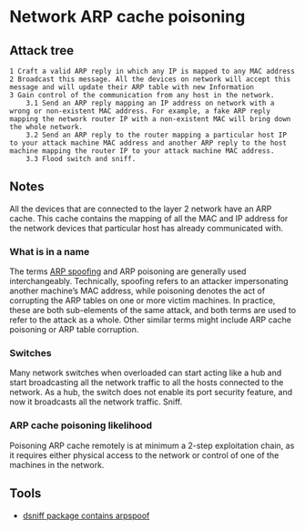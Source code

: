 # Network ARP cache poisoning

## Attack tree

```text
1 Craft a valid ARP reply in which any IP is mapped to any MAC address 
2 Broadcast this message. All the devices on network will accept this message and will update their ARP table with new Information
3 Gain control of the communication from any host in the network.
    3.1 Send an ARP reply mapping an IP address on network with a wrong or non-existent MAC address. For example, a fake ARP reply mapping the network router IP with a non-existent MAC will bring down the whole network.
    3.2 Send an ARP reply to the router mapping a particular host IP to your attack machine MAC address and another ARP reply to the host machine mapping the router IP to your attack machine MAC address. 
    3.3 Flood switch and sniff.
```

## Notes

All the devices that are connected to the layer 2 network have an ARP cache. This cache contains the mapping of all 
the MAC and IP address for the network devices that particular host has already communicated with.

### What is in a name

The terms [ARP spoofing](arp-spoofing.md) and ARP poisoning are generally used interchangeably. Technically, 
spoofing refers to an attacker impersonating another machine’s MAC address, while poisoning denotes the act of 
corrupting the ARP tables on one or more victim machines. In practice, these are both sub-elements of the same attack, 
and both terms are used to refer to the attack as a whole. Other similar terms might include ARP cache poisoning or 
ARP table corruption.

### Switches

Many network switches when overloaded can start acting like a hub and start broadcasting all the network traffic to 
all the hosts connected to the network. As a hub, the switch does not enable its port security feature, and now it 
broadcasts all the network traffic. Sniff. 

### ARP cache poisoning likelihood

Poisoning ARP cache remotely is at minimum a 2-step exploitation chain, as it requires either physical access to the 
network or control of one of the machines in the network.

## Tools

* [dsniff package contains arpspoof](https://www.kali.org/tools/dsniff/)